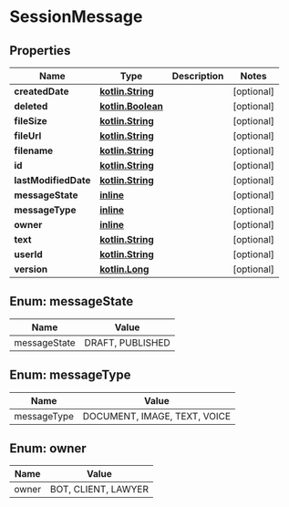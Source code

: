 # SessionMessage

## Properties
Name | Type | Description | Notes
------------ | ------------- | ------------- | -------------
**createdDate** | [**kotlin.String**](.md) |  |  [optional]
**deleted** | [**kotlin.Boolean**](.md) |  |  [optional]
**fileSize** | [**kotlin.String**](.md) |  |  [optional]
**fileUrl** | [**kotlin.String**](.md) |  |  [optional]
**filename** | [**kotlin.String**](.md) |  |  [optional]
**id** | [**kotlin.String**](.md) |  |  [optional]
**lastModifiedDate** | [**kotlin.String**](.md) |  |  [optional]
**messageState** | [**inline**](#MessageStateEnum) |  |  [optional]
**messageType** | [**inline**](#MessageTypeEnum) |  |  [optional]
**owner** | [**inline**](#OwnerEnum) |  |  [optional]
**text** | [**kotlin.String**](.md) |  |  [optional]
**userId** | [**kotlin.String**](.md) |  |  [optional]
**version** | [**kotlin.Long**](.md) |  |  [optional]

<a name="MessageStateEnum"></a>
## Enum: messageState
Name | Value
---- | -----
messageState | DRAFT, PUBLISHED

<a name="MessageTypeEnum"></a>
## Enum: messageType
Name | Value
---- | -----
messageType | DOCUMENT, IMAGE, TEXT, VOICE

<a name="OwnerEnum"></a>
## Enum: owner
Name | Value
---- | -----
owner | BOT, CLIENT, LAWYER
